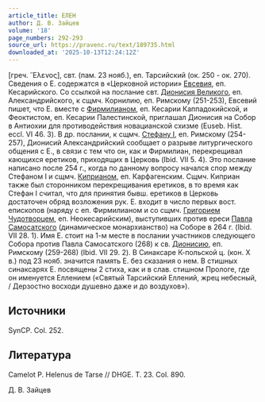 ```yaml
---
article_title: ЕЛЕН
author: Д. В. Зайцев
volume: '18'
page_numbers: 292-293
source_url: https://pravenc.ru/text/189735.html
downloaded_at: '2025-10-13T12:24:12Z'
---
```


[греч. ῞Ελενος], свт. (пам. 23 нояб.), еп. Тарсийский (ок. 250 - ок. 270). Сведения о Е. содержатся в «Церковной истории» [Евсевия](https://pravenc.ru/text/Евсевий.html), еп. Кесарийского. Со ссылкой на послание свт. [Дионисия Великого](<https://pravenc.ru/text/ДИОНИСИЙ ВЕЛИКИЙ.html>), еп. Александрийского, к сщмч. Корнилию, еп. Римскому (251-253), Евсевий пишет, что Е. вместе с [Фирмилианом](https://pravenc.ru/text/Фирмилианом.html), еп. Кесарии Каппадокийской, и Феоктистом, еп. Кесарии Палестинской, приглашал Дионисия на Собор в Антиохии для противодействия новацианской схизме (Euseb. Hist. eccl. VI 46. 3). В др. послании, к сщмч. [Стефану I](<https://pravenc.ru/text/Стефану I.html>), еп. Римскому (254-257), Дионисий Александрийский сообщает о разрыве литургического общения с Е., в связи с тем что он, как и Фирмилиан, перекрещивал кающихся еретиков, приходящих в Церковь (Ibid. VII 5. 4). Это послание написано после 254 г., когда по данному вопросу начался спор между Стефаном I и сщмч. [Киприаном](https://pravenc.ru/text/Киприаном.html), еп. Карфагенским. Сщмч. Киприан также был сторонником перекрещивания еретиков, в то время как Стефан I считал, что для принятия бывш. еретиков в Церковь достаточен обряд возложения рук. Е. входит в число первых вост. епископов (наряду с еп. Фирмилианом и со сщмч. [Григорием Чудотворцем](<https://pravenc.ru/text/ГРИГОРИЙ ЧУДОТВОРЕЦ.html>), еп. Неокесарийским), выступивших против ереси [Павла Самосатского](<https://pravenc.ru/text/Павла Самосатского.html>) (динамическое монархианство) на Соборе в 264 г. (Ibid. VII 28. 1). Имя Е. стоит на 1-м месте в послании участников следующего Собора против Павла Самосатского (268) к св. [Дионисию](https://pravenc.ru/text/Дионисий.html), еп. Римскому (259-268) (Ibid. VII 29. 2). В Синаксаре К-польской ц. (кон. X в.) под 23 нояб. значится память Е. без сказания о нем. В стишных синаксарях Е. посвящены 2 стиха, как и в слав. стишном Прологе, где он именуется Еллением («Святый Тарсийский Еллений, жрец небесный, / Дерзостно восходи душевно даже и до воздухов»).

## Источники

SynCP. Col. 252.

## Литература

Camelot P. Helenus de Tarse // DHGE. T. 23. Col. 890.

Д. В. Зайцев
